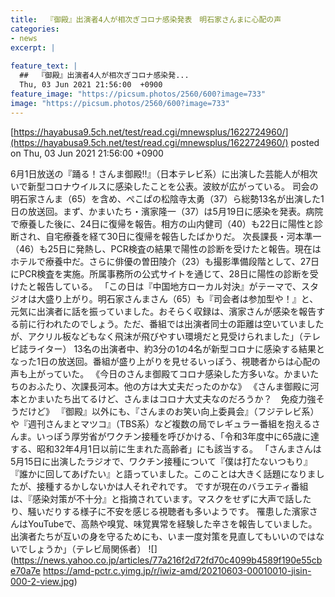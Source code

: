```yaml
---
title:  『御殿』出演者4人が相次ぎコロナ感染発表　明石家さんまに心配の声  
categories:
- news
excerpt: |
  
feature_text: |
  ##  『御殿』出演者4人が相次ぎコロナ感染発...
  Thu, 03 Jun 2021 21:56:00  +0900
feature_image: "https://picsum.photos/2560/600?image=733"
image: "https://picsum.photos/2560/600?image=733"
---
```


[https://hayabusa9.5ch.net/test/read.cgi/mnewsplus/1622724960/](https://hayabusa9.5ch.net/test/read.cgi/mnewsplus/1622724960/)
posted on Thu, 03 Jun 2021 21:56:00  +0900

<!--more-->

6月1日放送の『踊る！さんま御殿!!』（日本テレビ系）に出演した芸能人が相次いで新型コロナウイルスに感染したことを公表。波紋が広がっている。 司会の明石家さんま（65）を含め、ぺこぱの松陰寺太勇（37）ら総勢13名が出演した1日の放送回。まず、かまいたち・濱家隆一（37）は5月19日に感染を発表。病院で療養した後に、24日に復帰を報告。相方の山内健司（40）も22日に陽性と診断され、自宅療養を経て30日に復帰を報告したばかりだ。 次長課長・河本準一（46）も25日に発熱し、PCR検査の結果で陽性の診断を受けたと報告。現在はホテルで療養中だ。さらに俳優の曽田陵介（23）も撮影準備段階として、27日にPCR検査を実施。所属事務所の公式サイトを通じて、28日に陽性の診断を受けたと報告している。 「この日は『中国地方ローカル対決』がテーマで、スタジオは大盛り上がり。明石家さんまさん（65）も『司会者は参加型や！』と、元気に出演者に話を振っていました。おそらく収録は、濱家さんが感染を報告する前に行われたのでしょう。ただ、番組では出演者同士の距離は空いていましたが、アクリル板などもなく飛沫が飛びやすい環境だと見受けられました」（テレビ誌ライター） 13名の出演者中、約3分の1の4名が新型コロナに感染する結果となった1日の放送回。番組が盛り上がりを見せるいっぽう、視聴者からは心配の声も上がっていた。 《今日のさんま御殿てコロナ感染した方多いな。かまいたちのおふたり、次課長河本。他の方は大丈夫だったのかな》 《さんま御殿に河本とかまいたち出てるけど、さんまはコロナ大丈夫なのだろうか？　免疫力強そうだけど》 『御殿』以外にも、『さんまのお笑い向上委員会』（フジテレビ系）や『週刊さんまとマツコ』（TBS系）など複数の局でレギュラー番組を抱えるさんま。いっぽう厚労省がワクチン接種を呼びかける、「令和3年度中に65歳に達する、昭和32年4月1日以前に生まれた高齢者」にも該当する。 「さんまさんは5月15日に出演したラジオで、ワクチン接種について『僕は打たないつもり』『誰かに回してあげたい』と語っていました。このことは大きく話題になりましたが、接種するかしないかは人それぞれです。 ですが現在のバラエティ番組は、『感染対策が不十分』と指摘されています。マスクをせずに大声で話したり、騒いだりする様子に不安を感じる視聴者も多いようです。 罹患した濱家さんはYouTubeで、高熱や嗅覚、味覚異常を経験した辛さを報告していました。出演者たちが互いの身を守るためにも、いま一度対策を見直してもいいのではないでしょうか」（テレビ局関係者） ![](https://news.yahoo.co.jp/articles/77a216f2d72fd70c4099b4589f190e55cbe70a7e https://amd-pctr.c.yimg.jp/r/iwiz-amd/20210603-00010010-jisin-000-2-view.jpg)
